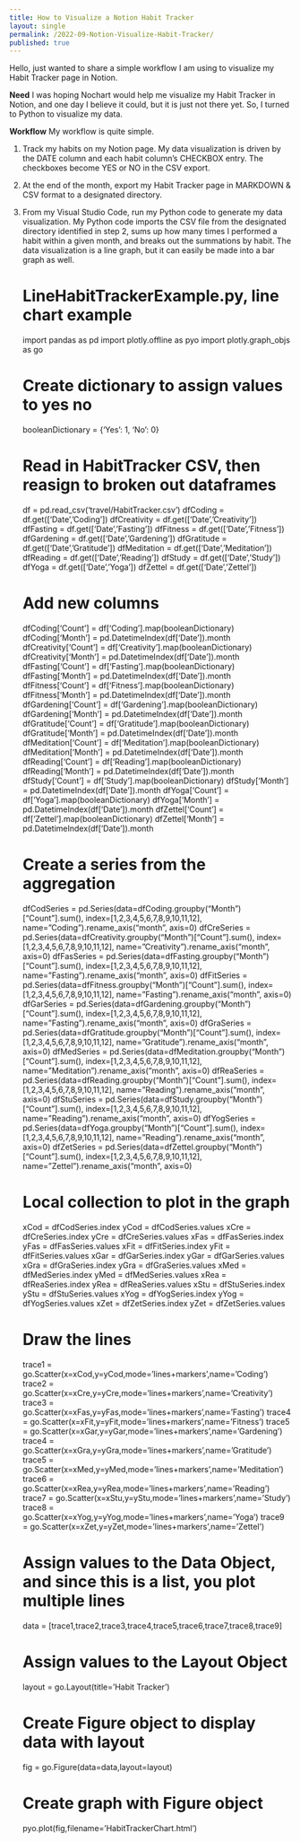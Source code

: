 ```yaml
---
title: How to Visualize a Notion Habit Tracker
layout: single
permalink: /2022-09-Notion-Visualize-Habit-Tracker/
published: true
---
```


Hello, just wanted to share a simple workflow I am using to visualize my Habit Tracker page in Notion.

**Need**
I was hoping Nochart would help me visualize my Habit Tracker in Notion, and one day I believe it could, but it is just not there yet.
So, I turned to Python to visualize my data.

**Workflow**
My workflow is quite simple.

1. Track my habits on my Notion page. My data visualization is driven by the DATE column and each habit column’s CHECKBOX entry. The checkboxes become YES or NO in the CSV export.
2. At the end of the month, export my Habit Tracker page in MARKDOWN & CSV format to a designated directory.
3. From my Visual Studio Code, run my Python code to generate my data visualization. My Python code imports the CSV file from the designated directory identified in step 2, sums up how many times I performed a habit within a given month, and breaks out the summations by habit. The data visualization is a line graph, but it can easily be made into a bar graph as well.

    # LineHabitTrackerExample.py, line chart example
    import pandas as pd
    import plotly.offline as pyo
    import plotly.graph_objs as go
    # Create dictionary to assign values to yes no
    booleanDictionary = {‘Yes’: 1, ‘No’: 0}
    # Read in HabitTracker CSV, then reasign to broken out dataframes
    df = pd.read_csv(‘travel/HabitTracker.csv’)
    dfCoding = df.get([‘Date’,’Coding’])
    dfCreativity = df.get([‘Date’,’Creativity’])
    dfFasting = df.get([‘Date’,’Fasting’])
    dfFitness = df.get([‘Date’,’Fitness’])
    dfGardening = df.get([‘Date’,’Gardening’])
    dfGratitude = df.get([‘Date’,’Gratitude’])
    dfMeditation = df.get([‘Date’,’Meditation’])
    dfReading = df.get([‘Date’,’Reading’])
    dfStudy = df.get([‘Date’,’Study’])
    dfYoga = df.get([‘Date’,’Yoga’])
    dfZettel = df.get([‘Date’,’Zettel’])
    # Add new columns
    dfCoding[‘Count’] = df[‘Coding’].map(booleanDictionary)
    dfCoding[‘Month’] = pd.DatetimeIndex(df[‘Date’]).month
    dfCreativity[‘Count’] = df[‘Creativity’].map(booleanDictionary)
    dfCreativity[‘Month’] = pd.DatetimeIndex(df[‘Date’]).month
    dfFasting[‘Count’] = df[‘Fasting’].map(booleanDictionary)
    dfFasting[‘Month’] = pd.DatetimeIndex(df[‘Date’]).month
    dfFitness[‘Count’] = df[‘Fitness’].map(booleanDictionary)
    dfFitness[‘Month’] = pd.DatetimeIndex(df[‘Date’]).month
    dfGardening[‘Count’] = df[‘Gardening’].map(booleanDictionary)
    dfGardening[‘Month’] = pd.DatetimeIndex(df[‘Date’]).month
    dfGratitude[‘Count’] = df[‘Gratitude’].map(booleanDictionary)
    dfGratitude[‘Month’] = pd.DatetimeIndex(df[‘Date’]).month
    dfMeditation[‘Count’] = df[‘Meditation’].map(booleanDictionary)
    dfMeditation[‘Month’] = pd.DatetimeIndex(df[‘Date’]).month
    dfReading[‘Count’] = df[‘Reading’].map(booleanDictionary)
    dfReading[‘Month’] = pd.DatetimeIndex(df[‘Date’]).month
    dfStudy[‘Count’] = df[‘Study’].map(booleanDictionary)
    dfStudy[‘Month’] = pd.DatetimeIndex(df[‘Date’]).month
    dfYoga[‘Count’] = df[‘Yoga’].map(booleanDictionary)
    dfYoga[‘Month’] = pd.DatetimeIndex(df[‘Date’]).month
    dfZettel[‘Count’] = df[‘Zettel’].map(booleanDictionary)
    dfZettel[‘Month’] = pd.DatetimeIndex(df[‘Date’]).month
    # Create a series from the aggregation
    dfCodSeries = pd.Series(data=dfCoding.groupby(“Month”)[“Count”].sum(),
    index=[1,2,3,4,5,6,7,8,9,10,11,12],
    name=”Coding”).rename_axis(“month”, axis=0)
    dfCreSeries = pd.Series(data=dfCreativity.groupby(“Month”)[“Count”].sum(),
    index=[1,2,3,4,5,6,7,8,9,10,11,12],
    name=”Creativity”).rename_axis(“month”, axis=0)
    dfFasSeries = pd.Series(data=dfFasting.groupby(“Month”)[“Count”].sum(),
    index=[1,2,3,4,5,6,7,8,9,10,11,12],
    name=”Fasting”).rename_axis(“month”, axis=0)
    dfFitSeries = pd.Series(data=dfFitness.groupby(“Month”)[“Count”].sum(),
    index=[1,2,3,4,5,6,7,8,9,10,11,12],
    name=”Fasting”).rename_axis(“month”, axis=0)
    dfGarSeries = pd.Series(data=dfGardening.groupby(“Month”)[“Count”].sum(),
    index=[1,2,3,4,5,6,7,8,9,10,11,12],
    name=”Fasting”).rename_axis(“month”, axis=0)
    dfGraSeries = pd.Series(data=dfGratitude.groupby(“Month”)[“Count”].sum(),
    index=[1,2,3,4,5,6,7,8,9,10,11,12],
    name=”Gratitude”).rename_axis(“month”, axis=0)
    dfMedSeries = pd.Series(data=dfMeditation.groupby(“Month”)[“Count”].sum(),
    index=[1,2,3,4,5,6,7,8,9,10,11,12],
    name=”Meditation”).rename_axis(“month”, axis=0)
    dfReaSeries = pd.Series(data=dfReading.groupby(“Month”)[“Count”].sum(),
    index=[1,2,3,4,5,6,7,8,9,10,11,12],
    name=”Reading”).rename_axis(“month”, axis=0)
    dfStuSeries = pd.Series(data=dfStudy.groupby(“Month”)[“Count”].sum(),
    index=[1,2,3,4,5,6,7,8,9,10,11,12],
    name=”Reading”).rename_axis(“month”, axis=0)
    dfYogSeries = pd.Series(data=dfYoga.groupby(“Month”)[“Count”].sum(),
    index=[1,2,3,4,5,6,7,8,9,10,11,12],
    name=”Reading”).rename_axis(“month”, axis=0)
    dfZetSeries = pd.Series(data=dfZettel.groupby(“Month”)[“Count”].sum(),
    index=[1,2,3,4,5,6,7,8,9,10,11,12],
    name=”Zettel”).rename_axis(“month”, axis=0)
    # Local collection to plot in the graph
    xCod = dfCodSeries.index
    yCod = dfCodSeries.values
    xCre = dfCreSeries.index
    yCre = dfCreSeries.values
    xFas = dfFasSeries.index
    yFas = dfFasSeries.values
    xFit = dfFitSeries.index
    yFit = dfFitSeries.values
    xGar = dfGarSeries.index
    yGar = dfGarSeries.values
    xGra = dfGraSeries.index
    yGra = dfGraSeries.values
    xMed = dfMedSeries.index
    yMed = dfMedSeries.values
    xRea = dfReaSeries.index
    yRea = dfReaSeries.values
    xStu = dfStuSeries.index
    yStu = dfStuSeries.values
    xYog = dfYogSeries.index
    yYog = dfYogSeries.values
    xZet = dfZetSeries.index
    yZet = dfZetSeries.values
    # Draw the lines
    trace1 = go.Scatter(x=xCod,y=yCod,mode=’lines+markers’,name=’Coding’)
    trace2 = go.Scatter(x=xCre,y=yCre,mode=’lines+markers’,name=’Creativity’)
    trace3 = go.Scatter(x=xFas,y=yFas,mode=’lines+markers’,name=’Fasting’)
    trace4 = go.Scatter(x=xFit,y=yFit,mode=’lines+markers’,name=’Fitness’)
    trace5 = go.Scatter(x=xGar,y=yGar,mode=’lines+markers’,name=’Gardening’)
    trace4 = go.Scatter(x=xGra,y=yGra,mode=’lines+markers’,name=’Gratitude’)
    trace5 = go.Scatter(x=xMed,y=yMed,mode=’lines+markers’,name=’Meditation’)
    trace6 = go.Scatter(x=xRea,y=yRea,mode=’lines+markers’,name=’Reading’)
    trace7 = go.Scatter(x=xStu,y=yStu,mode=’lines+markers’,name=’Study’)
    trace8 = go.Scatter(x=xYog,y=yYog,mode=’lines+markers’,name=’Yoga’)
    trace9 = go.Scatter(x=xZet,y=yZet,mode=’lines+markers’,name=’Zettel’)
    # Assign values to the Data Object, and since this is a list, you plot multiple lines
    data = [trace1,trace2,trace3,trace4,trace5,trace6,trace7,trace8,trace9]
    # Assign values to the Layout Object
    layout = go.Layout(title=’Habit Tracker’)
    # Create Figure object to display data with layout
    fig = go.Figure(data=data,layout=layout)
    # Create graph with Figure object
    pyo.plot(fig,filename=’HabitTrackerChart.html’)
